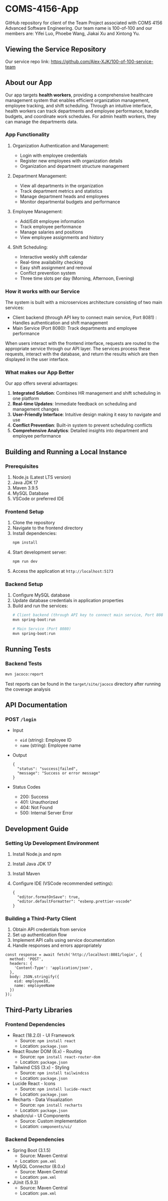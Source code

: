 # COMS-4156-App
GitHub repository for client of the Team Project associated with COMS 4156 Advanced Software Engineering. Our team name is 100-of-100 and our members are: Yifei Luo, Phoebe Wang, Jiakai Xu and Xintong Yu.

## Viewing the Service Repository
Our service repo link: https://github.com/Alex-XJK/100-of-100-service-team

## About our App

Our app targets **health workers**, providing a comprehensive healthcare management system that enables efficient organization management, employee tracking, and shift scheduling. Through an intuitive interface, health workers can track departments and employee performance, handle budgets, and coordinate work schedules. For admin health workers, they can manage the departments data.

### App Functionality

1. Organization Authentication and Management:
   * Login with employee credentials
   * Register new employees with organization details
   * Organization and department structure management

2. Department Management:
   * View all departments in the organization
   * Track department metrics and statistics
   * Manage department heads and employees
   * Monitor departmental budgets and performance

3. Employee Management:
   * Add/Edit employee information
   * Track employee performance
   * Manage salaries and positions
   * View employee assignments and history

4. Shift Scheduling:
   * Interactive weekly shift calendar
   * Real-time availability checking
   * Easy shift assignment and removal
   * Conflict prevention system
   * Three time slots per day (Morning, Afternoon, Evening)

### How it works with our Service

The system is built with a microservices architecture consisting of two main services:
- Client backend (through API key to connect main service, Port 8081) : Handles authentication and shift management
- Main Service (Port 8080): Track departments and employee performance

When users interact with the frontend interface, requests are routed to the appropriate service through our API layer. The services process these requests, interact with the database, and return the results which are then displayed in the user interface.

### What makes our App Better

Our app offers several advantages:
1. **Integrated Solution**: Combines HR management and shift scheduling in one platform
2. **Real-time Updates**: Immediate feedback on scheduling and management changes
3. **User-Friendly Interface**: Intuitive design making it easy to navigate and use
4. **Conflict Prevention**: Built-in system to prevent scheduling conflicts
5. **Comprehensive Analytics**: Detailed insights into department and employee performance

## Building and Running a Local Instance

### Prerequisites
1. Node.js (Latest LTS version)
2. Java JDK 17
3. Maven 3.9.5
4. MySQL Database
5. VSCode or preferred IDE

### Frontend Setup
1. Clone the repository
2. Navigate to the frontend directory
3. Install dependencies:
   ```bash
   npm install
   ```
4. Start development server:
   ```bash
   npm run dev
   ```
5. Access the application at `http://localhost:5173`

### Backend Setup
1. Configure MySQL database
2. Update database credentials in application properties
3. Build and run the services:
   ```bash
   # Client backend (through API key to connect main service, Port 8081)
   mvn spring-boot:run
   
   # Main Service (Port 8080)
   mvn spring-boot:run
   ```

## Running Tests

### Backend Tests
```bash
mvn jacoco:report
```

Test reports can be found in the `target/site/jacoco` directory after running the coverage analysis

## API Documentation

### POST `/login`

- Input

  - `eid` (string): Employee ID
  - `name` (string): Employee name

- Output

  ```
  {
    "status": "success|failed",
    "message": "Success or error message"
  }
  ```

- Status Codes

  - 200: Success
  - 401: Unauthorized
  - 404: Not Found
  - 500: Internal Server Error

## Development Guide

### Setting Up Development Environment

1. Install Node.js and npm

2. Install Java JDK 17

3. Install Maven

4. Configure IDE (VSCode recommended settings):

   ```
   {
     "editor.formatOnSave": true,
     "editor.defaultFormatter": "esbenp.prettier-vscode"
   }
   ```

### Building a Third-Party Client

1. Obtain API credentials from service
2. Set up authentication flow
3. Implement API calls using service documentation
4. Handle responses and errors appropriately

```
const response = await fetch('http://localhost:8081/login', {
  method: 'POST',
  headers: {
    'Content-Type': 'application/json',
  },
  body: JSON.stringify({
    eid: employeeId,
    name: employeeName
  })
});
```

## Third-Party Libraries

### Frontend Dependencies

- React (18.2.0) - UI Framework
  - Source: `npm install react`
  - Location: `package.json`
- React Router DOM (6.x) - Routing
  - Source: `npm install react-router-dom`
  - Location: `package.json`
- Tailwind CSS (3.x) - Styling
  - Source: `npm install tailwindcss`
  - Location: `package.json`
- Lucide React - Icons
  - Source: `npm install lucide-react`
  - Location: `package.json`
- Recharts - Data Visualization
  - Source: `npm install recharts`
  - Location: `package.json`
- shadcn/ui - UI Components
  - Source: Custom implementation
  - Location: `components/ui/`

### Backend Dependencies

- Spring Boot (3.1.5)
  - Source: Maven Central
  - Location: `pom.xml`
- MySQL Connector (8.0.x)
  - Source: Maven Central
  - Location: `pom.xml`
- JUnit (5.9.3)
  - Source: Maven Central
  - Location: `pom.xml`



